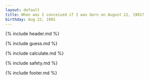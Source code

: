 ```yaml
---
layout: default
title: When was I conceived if I was born on August 22, 1901?
birthday: Aug 22, 1901
---
```


{% include header.md %}

{% include guess.md %}

{% include calculate.md %}

{% include safety.md %}

{% include footer.md %}



